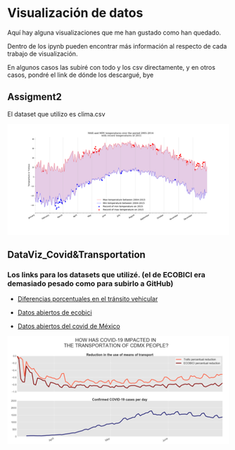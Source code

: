# Visualización de datos

Aquí hay alguna visualizaciones que me han gustado como han quedado.

Dentro de los ipynb pueden encontrar más información al respecto de cada trabajo de visualización.

En algunos casos las subiré con todo y los csv directamente, y en otros casos, pondré el link de dónde los descargué, bye

## Assigment2
El dataset que utilizo es clima.csv

![](https://raw.githubusercontent.com/oswaldochan/projects/master/data_viz/assigment2.png)

## DataViz_Covid&Transportation
### Los links para los datasets que utilizé. (el de ECOBICI era demasiado pesado como para subirlo a GitHub)

- [Diferencias porcentuales en el tránsito vehicular](https://datos.cdmx.gob.mx/explore/dataset/diferencias-porcentuales-en-el-transito-vehicular-en-la-cdmx/information/?sort=-fecha)

- [Datos abiertos de ecobici](https://www.ecobici.cdmx.gob.mx/es/informacion-del-servicio/open-data)

- [Datos abiertos del covid de México](https://www.gob.mx/salud/documentos/datos-abiertos-152127)

![](https://raw.githubusercontent.com/oswaldochan/projects/master/data_viz/Covid-%26-CDMX_TransportSystem.png)
